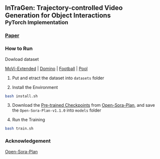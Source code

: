 ## InTraGen: Trajectory-controlled Video Generation for Object Interactions<br><sub>PyTorch Implementation</sub>
### [Paper](https://arxiv.org/abs/2411.16804)

### How to Run

Dowload dataset

[MoVi-Extended](https://drive.google.com/file/d/10iqlXphUb_07ey-EACN6WFD7sUp9HAe2/view?usp=drive_link) | [Domino](https://drive.google.com/file/d/1O_fmHjUJhhDThovy8saYFf6_7HGn1cis/view?usp=drive_link) | [Football](https://drive.google.com/file/d/1TD67V1owYxsGXDJJ8Jvdd4CnLe4Ikfc6/view?usp=drive_link) | [Pool](https://drive.google.com/file/d/1Tu7csXSro4WmL55te9epxyTE13UuKj7Z/view?usp=drive_link)

1. Put and etract the dataset into `datasets` folder


2. Install the Environment

```bash
bash install.sh
```

3. Download the [Pre-trained Checkpoints](https://huggingface.co/LanguageBind/Open-Sora-Plan-v1.1.0) from [Open-Sora-Plan](https://github.com/PKU-YuanGroup/Open-Sora-Plan), and save the `Open-Sora-Plan-v1.1.0` into `models` folder


4. Run the Training

```bash
bash train.sh
```


### Acknowledgement
[Open-Sora-Plan](https://github.com/PKU-YuanGroup/Open-Sora-Plan)




